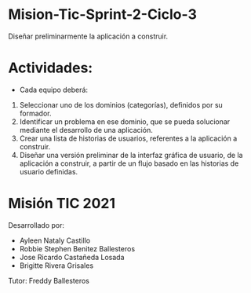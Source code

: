 # Mision-Tic-Sprint-2-Ciclo-3
Diseñar preliminarmente la aplicación a construir.

# **Actividades:**

  - Cada equipo deberá: 
  1. Seleccionar uno de los dominios (categorías), definidos por su formador.
  2. Identificar un problema en ese dominio, que se pueda solucionar mediante el desarrollo de una aplicación.
  3. Crear una lista de historias de usuarios, referentes a la aplicación a construir.
  4. Diseñar una versión preliminar de la interfaz gráfica de usuario, de la aplicación a construir, a partir de un flujo basado en las historias de usuario definidas.

# **Misión TIC 2021**
Desarrollado por:
  - Ayleen Nataly Castillo
  - Robbie Stephen Benitez Ballesteros
  - Jose Ricardo Castañeda Losada
  - Brigitte Rivera Grisales

  
  Tutor:
  Freddy Ballesteros
